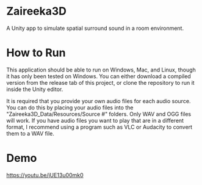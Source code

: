 # Zaireeka3D
A Unity app to simulate spatial surround sound in a room environment.

# How to Run

This application should be able to run on Windows, Mac, and Linux, though it has only been tested on Windows. You can either download a compiled version from the release tab of this project, or clone the repository to run it inside the Unity editor.

It is required that you provide your own audio files for each audio source. You can do this by placing your audio files into the "Zaireeka3D_Data/Resources/Source #" folders. Only WAV and OGG files will work. If you have audio files you want to play that are in a different format, I recommend using a program such as VLC or Audacity to convert them to a WAV file.

# Demo
https://youtu.be/jUE13u00mk0
